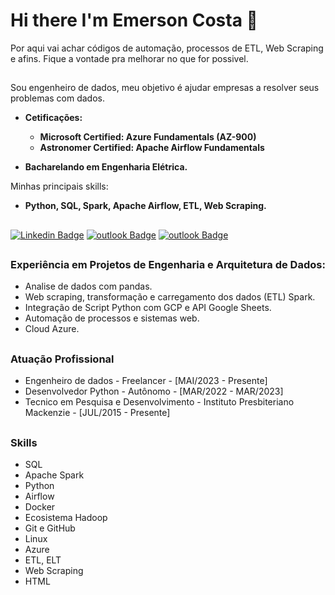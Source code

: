 # Hi there  I'm Emerson Costa 👋

Por aqui vai achar códigos de automação, processos de ETL, Web Scraping e afins. Fique a vontade pra melhorar no que for possivel.  
##
Sou engenheiro de dados, meu objetivo é ajudar empresas a resolver seus problemas com dados.  
- **Cetificações:**
  - **Microsoft Certified: Azure Fundamentals (AZ-900)**
  - **Astronomer Certified: Apache Airflow Fundamentals**  

- **Bacharelando em Engenharia Elétrica.**  

Minhas principais skills:  
  - **Python, SQL, Spark, Apache Airflow, ETL, Web Scraping.**
##
[![Linkedin Badge](https://img.shields.io/badge/LinkedIn-Emerson_Costa-blue?style=flat-square&logo=Linkedin&logoColor=white&link=https://www.linkedin.com/in/emersonmcostaa/)](https://www.linkedin.com/in/emersonmcostaa/)
[![outlook Badge](https://img.shields.io/badge/-emersonmonteiro.costa@gmail.com-c14438?style=flat-square&logo=Gmail&logoColor=white&link=mailto:emersonmonteiro.costa@gmail.com)](mailto:emersonmonteiro.costa@gmail.com) 
[![outlook Badge](https://img.shields.io/badge/WhatsApp-25D366?style=flat-square&logo=whatsapp&logoColor=white)](https://api.whatsapp.com/send/?phone=5585984203725&text&type=phone_number&app_absent=0)
##
### Experiência em Projetos de Engenharia e Arquitetura de Dados:
- Analise de dados com pandas.
- Web scraping, transformação e carregamento dos dados (ETL) Spark.
- Integração de Script Python com GCP e API Google Sheets.
- Automação de processos e sistemas web.
- Cloud Azure.
##
### Atuação Profissional
- Engenheiro de dados  - Freelancer - [MAI/2023 - Presente]
- Desenvolvedor Python - Autônomo - [MAR/2022 - MAR/2023]
- Tecnico em Pesquisa e Desenvolvimento  - Instituto Presbiteriano Mackenzie - [JUL/2015 - Presente]
 ##
 ### Skills  
 - SQL
 - Apache Spark
 - Python
 - Airflow
 - Docker
 - Ecosistema Hadoop
 - Git e GitHub
 - Linux
 - Azure
 - ETL, ELT
 - Web Scraping
 - HTML
